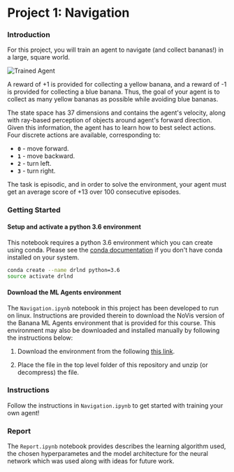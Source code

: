 [//]: # (Image References)

[image1]: https://user-images.githubusercontent.com/10624937/42135619-d90f2f28-7d12-11e8-8823-82b970a54d7e.gif "Trained Agent"

# Project 1: Navigation

### Introduction

For this project, you will train an agent to navigate (and collect bananas!) in a large, square world.

![Trained Agent][image1]

A reward of +1 is provided for collecting a yellow banana, and a reward of -1 is provided for collecting a blue banana.  Thus, the goal of your agent is to collect as many yellow bananas as possible while avoiding blue bananas.

The state space has 37 dimensions and contains the agent's velocity, along with ray-based perception of objects around agent's forward direction.  Given this information, the agent has to learn how to best select actions.  Four discrete actions are available, corresponding to:
- **`0`** - move forward.
- **`1`** - move backward.
- **`2`** - turn left.
- **`3`** - turn right.

The task is episodic, and in order to solve the environment, your agent must get an average score of +13 over 100 consecutive episodes.

### Getting Started

#### Setup and activate a python 3.6 environment

This notebook requires a python 3.6 environment which you can create using conda.  Please see the [conda documentation](https://docs.conda.io/projects/conda/en/latest/user-guide/install/) if you don't have conda installed on your system.

```bash
conda create --name drlnd python=3.6
source activate drlnd
```

#### Download the ML Agents environment

The `Navigation.ipynb` notebook in this project has been developed to run on linux.
Instructions are provided therein to download the NoVis version of the Banana ML Agents environment that is provided for this course.
This environment may also be downloaded and installed manually by following the instructions below:

1. Download the environment from the following [this link](https://s3-us-west-1.amazonaws.com/udacity-drlnd/P1/Banana/Banana_Linux_NoVis.zip).

2. Place the file in the top level folder of this repository and unzip (or decompress) the file.

### Instructions

Follow the instructions in `Navigation.ipynb` to get started with training your own agent!

### Report

The `Report.ipynb` notebook provides describes the learning algorithm used, the chosen hyperparametes and the model architecture for the neural network which was used along with ideas for future work.
